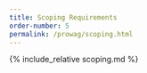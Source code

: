 ```yaml
---
title: Scoping Requirements
order-number: 5
permalink: /prowag/scoping.html
---
```


{% include_relative scoping.md %}
